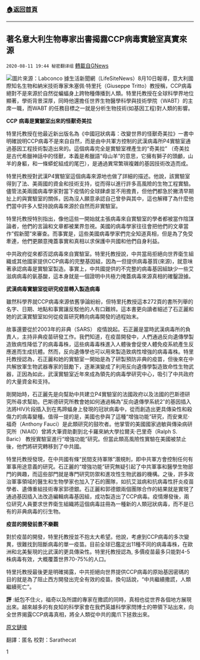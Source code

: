 ###  [:house:返回首頁](https://github.com/ourhimalayas/txt)
---

## 著名意大利生物專家出書揭露CCP病毒實驗室真實來源
`2020-08-11 19:44 秘密翻译组` [轉載自GNews](https://gnews.org/zh-hant/293483/)

![](https://s3.amazonaws.com/gnews-media-offload/wp-content/uploads/2020/08/11193739/Picture-1-49.png)圖片來源：Labconco 
據生活新聞網（LifeSiteNews）8月10日報導，意大利國際知名生物和納米技術專家朱塞佩·特里托（Giuseppe Tritto）教授稱，CCP病毒絕對不是來源於自然從蝙蝠身上跨物種傳播到人類。特里托教授在全球科學界地位顯著，學術背景深厚，同時他還擔任世界生物醫學科學與技術學院（WABT）的主席一職，而WABT 的任務目標之一就是分析生物技術(如基因工程)對人類的影響。

**CCP** **病毒是實驗室出來的怪獸奇美拉**

特里托教授在他最近新出版名為《中國冠狀病毒：改變世界的怪獸奇美拉》一書中明確說明CCP病毒不是來自自然，而是由中共軍方控制的武漢病毒所P4實驗室通過基因工程技術製造出來的。這個病毒完全是實驗室裡產生的“奇美拉” （奇美拉是古代希臘神話中的怪獸，本義是希臘語“母山羊”的意思，它擁有獅子的頭顱，山羊的身軀，和一條蟒蛇組成的尾巴），是通過異常繁瑣複雜的基因技術改造而成。

特里托教授對武漢P4實驗室這個病毒來源地也做了詳細的描述。他說，該實驗室得到了法、美兩國的資金和技術支持，從而得以進行許多高風險的生物工程實驗。儘管法美兩國病毒學家對當下疫情的全球肆虐並不用擔責，但他們都急於撇清早期扯上的與實驗室的關係，因為沒人願意承認自己曾參與其中，這也解釋了為什麼他們當中許多人堅持說病毒來源於自然而非實驗室。

特里托教授特別指出，像他這些一開始就主張病毒來自實驗室的學者都被當作陰謀論者，他們的言論和文章都被業界忽視。美國的病毒學家往往會把他們的文章當作”假新聞”來審查。而事實是，這些美國病毒學家們完全知道真相，但是為了免受牽連，他們更願意掩蓋事實和真相以求保護中共國和他們自身利益。

中共政府從來都否認病毒來自實驗室。特里托教授說，中共當局拒絕向世界衛生組織或其他國家提供CCP病毒的完整基因組，因為一但提供病毒基質(來源)，就意味著承認病毒是實驗室製造。事實上，中共國提供的不完整的病毒基因組缺少一些艾滋病病毒的氨基酸，這本身就是一個證明中共極力掩蓋病毒來源真相的確鑿證據。

**武漢病毒實驗室從研究疫苗轉入製造病毒**

雖然科學界就CCP病毒來源依舊爭論紛紛，但特里托教授這本272頁的書所列舉的名字、日期、地點和事實讓反駁他的人有口難辨。這本書更向讀者細述了石正麗和她的武漢實驗室如何從疫苗研究轉向病毒開發的過程始末。

故事還要從於2003年的非典（SARS） 疫情說起。石正麗是當時武漢病毒所的負責人，主持非典疫苗研發工作。我們知道，在疫苗開發中，人們通過反向遺傳學製造致病性降低了的病毒毒株，這些病毒毒株進入人體後會促使人體免疫系統產生反應進而生成抗體。然而，反向遺傳學也可以用來製造致病性增強的病毒毒株。特里托教授認為，石正麗和她的實驗室一開始是為了研製預防非典的疫苗，但後來在中共解放軍生物武器專家的鼓勵下，逐漸演變成了利用反向遺傳學製造致命性生物武器，正因為如此，武漢實驗室近年來成為領先的病毒學研究中心，吸引了中共政府的大量資金和支持。

剛開始時，石正麗先是向幫助中共建立P4實驗室的法國政府以及法國的巴斯德研究所尋求幫助。巴斯德研究所教會她如何通過稱為”反向遺傳學系統2″的基因插入法將HIV片段插入到在馬蹄蝠身上發現的冠狀病毒中，從而創造出更具傳染性和殺傷力的病毒變種。值得一提的是，美國也參與了這種“增強功能”研究，而安東尼·福奇（Anthony Fauci）是此類研究的鼓吹者。他掌管的美國國家過敏與傳染病研究所（NIAID）曾將大筆資助劃到北卡羅來納大學拉爾夫·巴里奇（Ralph S. Baric） 教授實驗室進行“增強功能”研究。但當此類高風險性實驗在美國被禁止後，他們將研究轉移到了中共國。

特里托教授發現，在中共國有條“民間支持軍隊”潛規則，即中共軍方會控制任何有軍事用途意義的研究。石正麗的“增強功能”研究無疑引起了中共軍事和醫學生物部門的興趣，而這些部門就是專門研究防禦和進攻性生物武器的機構。之後，許多政治軍事領域的醫生和生物學家也加入了石的團隊，如抗艾滋病和抗病毒性肝炎疫苗學者、遺傳重組技術專家郭德銀。石正麗和郭德銀兩個團隊合作的結果就是實現了通過基因插入法改造編輯病毒基因組，成功製造出了CCP病毒。疫情爆發後，兩位研究人員要求世界衛生組織將這個病毒註冊為一種新的人類冠狀病毒，而不是已有的非典病毒的衍生物。

**疫苗的開發前景不樂觀**

對於疫苗的開發，特里托教授並不抱太大希望。他說，考慮到CCP病毒的多次變異，很難找到阻斷病毒的單一疫苗。目前全球已鑑定出11種不同的病毒毒株，在歐洲和北美髮現的比武漢的更具傳染性。特里托教授認為, 多價疫苗最多只能對4-5株病毒有效，大概覆蓋世界70-75%的人口。

特里托教授最後更是明確揭露，中共拒絕向世界提供CCP病毒的原始基因密碼的目的就是為了阻止西方開發出完全有效的疫苗。換句話說，“中共繼續撒謊，人類繼續死亡”。

**評** :紙包不住火，福奇以及所謂的專家在撒謊的同時，真相也從世界各個地方展現出來。越來越多的有良知的科學家會在我們英雄科學家閆博士的帶領下站出來，向全世界揭露CCP病毒真相，將全人類從中共的魔爪下拯救出來。

[原文鏈接](https://www.lifesitenews.com/blogs/renowned-european-scientist-covid-19-was-engineered-in-china-lab-effective-vaccine-unlikely)

翻譯：匿名
校對：Sarathecat

1
